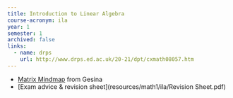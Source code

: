 ```yaml
---
title: Introduction to Linear Algebra
course-acronym: ila 
year: 1
semester: 1
archived: false
links:
  - name: drps
    url: http://www.drps.ed.ac.uk/20-21/dpt/cxmath08057.htm
---
```


- [Matrix Mindmap](resources/math1/ila/Matrices.pdf) from Gesina
- [Exam advice & revision sheet](resources/math1/ila/Revision Sheet.pdf)
